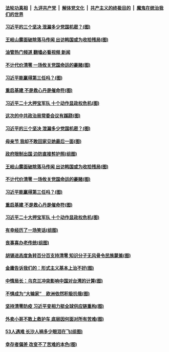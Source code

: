 ####  [法轮功真相](../../../../basic/blob/master/README.md?t=05112231) &nbsp;|&nbsp; [九评共产党](../../../../9ping.md/blob/master/README.md?t=05112231) &nbsp;|&nbsp; [解体党文化](../../../../jtdwh.md/blob/master/README.md?t=05112231)  &nbsp;|&nbsp; [共产主义的终极目的](../../../../gczydzjmd.md/blob/master/README.md?t=05112231) &nbsp;|&nbsp; [魔鬼在统治我们的世界](../../../../mgztzwmdsj.md/blob/master/README.md?t=05112231) 

#### [习近平的三个坚决 泄漏多少党国机密？(图)](../pages/p4/1006090.md?t=05112231) 

#### [王岐山露面破除落马传闻 出访韩国或为收拾残局(图)](../pages/p4/1006066.md?t=05112231) 

#### [油管热门频道 翻墙必看视频 新闻](http://45.76.130.85:81/youtube.html?05112231)

#### [不计代价清零 一场攸关党国命运的豪赌(图)](../pages/p4/1005979.md?t=05112231) 

#### [习近平能赢得第三任吗？(图)](../pages/p4/1005978.md?t=05112231) 

#### [重启基建 不是救心丹是催命符(图)](../pages/p4/1005977.md?t=05112231) 

#### [习近平二十大押宝军队 十个动作显政权危机(图)](../pages/p4/1005985.md?t=05112231) 

#### [这次的中共政治局常委会议有蹊跷(图)](../pages/p4/1006088.md?t=05112231) 

#### [习近平的三个坚决 泄漏多少党国机密？(图)](../pages/p4/1006090.md?t=05112231) 

#### [母亲节 我却不敢回家见她最后一面(图)](../pages/p4/1006050.md?t=05112231) 

#### [政府限制出国 边防直接剪护照(组图)](../pages/p4/1006051.md?t=05112231) 

#### [王岐山露面破除落马传闻 出访韩国或为收拾残局(图)](../pages/p4/1006066.md?t=05112231) 

#### [不计代价清零 一场攸关党国命运的豪赌(图)](../pages/p4/1005979.md?t=05112231) 

#### [习近平能赢得第三任吗？(图)](../pages/p4/1005978.md?t=05112231) 

#### [重启基建 不是救心丹是催命符(图)](../pages/p4/1005977.md?t=05112231) 

#### [习近平二十大押宝军队 十个动作显政权危机(图)](../pages/p4/1005985.md?t=05112231) 

#### [有幸经历了一场笑话(组图)](../pages/p4/1005953.md?t=05112231) 

#### [丧事喜办老传统(组图)](../pages/p4/1005955.md?t=05112231) 


#### [胡锡进态度急转百分百支持清零 知识分子无风骨令民族蒙羞(图)](../pages/p4/1005967.md?t=05112231) 

#### [金庸告诉我们的：形式主义基本上治不好(图)](../pages/p4/1005869.md?t=05112231) 

#### [中情局长：乌克兰冲突影响中国对台湾的计算(图)](../pages/p4/1005865.md?t=05112231) 

#### [不惧成为“大输家”　欧洲依然积极抗俄(图)](../pages/p4/1005864.md?t=05112231) 

#### [坚持清零防疫 习近平变相力挺全球供应链重构(图)](../pages/p4/1005862.md?t=05112231) 

#### [外卖小哥不敢上救护车 底层因何面对所有苦难(图)](../pages/p4/1004109.md?t=05112231) 

#### [53人遇难 长沙人祸多少眼泪在飞(组图)](../pages/p4/1005763.md?t=05112231) 

#### [幸存者偏差 改变不了苦难的本色(图)](../pages/p4/1005782.md?t=05112231) 

<img src='http://gfw-breaker.win/goodnews/indexes/p4.md' width='0px' height='0px'/>
